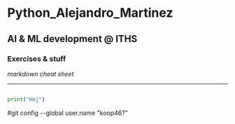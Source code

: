 # Python_Alejandro_Martinez
## AI &amp; ML development @ ITHS

### Exercises & stuff

*markdown cheat sheet*

---

``````python

print("Hej")

``````
#git config --global user.name "koop46?"

